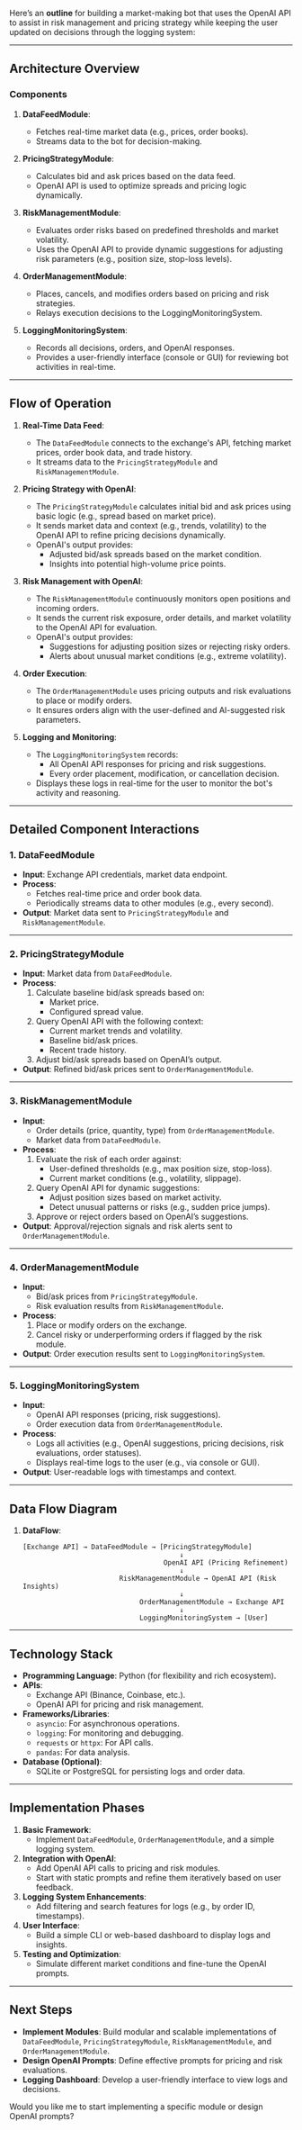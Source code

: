 Here’s an **outline** for building a market-making bot that uses the OpenAI API to assist in risk management and pricing strategy while keeping the user updated on decisions through the logging system:

---

## **Architecture Overview**

### **Components**
1. **DataFeedModule**:
   - Fetches real-time market data (e.g., prices, order books).
   - Streams data to the bot for decision-making.
   
2. **PricingStrategyModule**:
   - Calculates bid and ask prices based on the data feed.
   - OpenAI API is used to optimize spreads and pricing logic dynamically.

3. **RiskManagementModule**:
   - Evaluates order risks based on predefined thresholds and market volatility.
   - Uses the OpenAI API to provide dynamic suggestions for adjusting risk parameters (e.g., position size, stop-loss levels).

4. **OrderManagementModule**:
   - Places, cancels, and modifies orders based on pricing and risk strategies.
   - Relays execution decisions to the LoggingMonitoringSystem.

5. **LoggingMonitoringSystem**:
   - Records all decisions, orders, and OpenAI responses.
   - Provides a user-friendly interface (console or GUI) for reviewing bot activities in real-time.

---

## **Flow of Operation**
1. **Real-Time Data Feed**:
   - The `DataFeedModule` connects to the exchange's API, fetching market prices, order book data, and trade history.
   - It streams data to the `PricingStrategyModule` and `RiskManagementModule`.

2. **Pricing Strategy with OpenAI**:
   - The `PricingStrategyModule` calculates initial bid and ask prices using basic logic (e.g., spread based on market price).
   - It sends market data and context (e.g., trends, volatility) to the OpenAI API to refine pricing decisions dynamically.
   - OpenAI's output provides:
     - Adjusted bid/ask spreads based on the market condition.
     - Insights into potential high-volume price points.

3. **Risk Management with OpenAI**:
   - The `RiskManagementModule` continuously monitors open positions and incoming orders.
   - It sends the current risk exposure, order details, and market volatility to the OpenAI API for evaluation.
   - OpenAI's output provides:
     - Suggestions for adjusting position sizes or rejecting risky orders.
     - Alerts about unusual market conditions (e.g., extreme volatility).

4. **Order Execution**:
   - The `OrderManagementModule` uses pricing outputs and risk evaluations to place or modify orders.
   - It ensures orders align with the user-defined and AI-suggested risk parameters.

5. **Logging and Monitoring**:
   - The `LoggingMonitoringSystem` records:
     - All OpenAI API responses for pricing and risk suggestions.
     - Every order placement, modification, or cancellation decision.
   - Displays these logs in real-time for the user to monitor the bot's activity and reasoning.

---

## **Detailed Component Interactions**

### **1. DataFeedModule**
- **Input**: Exchange API credentials, market data endpoint.
- **Process**:
  - Fetches real-time price and order book data.
  - Periodically streams data to other modules (e.g., every second).
- **Output**: Market data sent to `PricingStrategyModule` and `RiskManagementModule`.

---

### **2. PricingStrategyModule**
- **Input**: Market data from `DataFeedModule`.
- **Process**:
  1. Calculate baseline bid/ask spreads based on:
     - Market price.
     - Configured spread value.
  2. Query OpenAI API with the following context:
     - Current market trends and volatility.
     - Baseline bid/ask prices.
     - Recent trade history.
  3. Adjust bid/ask spreads based on OpenAI’s output.
- **Output**: Refined bid/ask prices sent to `OrderManagementModule`.

---

### **3. RiskManagementModule**
- **Input**: 
  - Order details (price, quantity, type) from `OrderManagementModule`.
  - Market data from `DataFeedModule`.
- **Process**:
  1. Evaluate the risk of each order against:
     - User-defined thresholds (e.g., max position size, stop-loss).
     - Current market conditions (e.g., volatility, slippage).
  2. Query OpenAI API for dynamic suggestions:
     - Adjust position sizes based on market activity.
     - Detect unusual patterns or risks (e.g., sudden price jumps).
  3. Approve or reject orders based on OpenAI’s suggestions.
- **Output**: Approval/rejection signals and risk alerts sent to `OrderManagementModule`.

---

### **4. OrderManagementModule**
- **Input**:
  - Bid/ask prices from `PricingStrategyModule`.
  - Risk evaluation results from `RiskManagementModule`.
- **Process**:
  1. Place or modify orders on the exchange.
  2. Cancel risky or underperforming orders if flagged by the risk module.
- **Output**: Order execution results sent to `LoggingMonitoringSystem`.

---

### **5. LoggingMonitoringSystem**
- **Input**:
  - OpenAI API responses (pricing, risk suggestions).
  - Order execution data from `OrderManagementModule`.
- **Process**:
  - Logs all activities (e.g., OpenAI suggestions, pricing decisions, risk evaluations, order statuses).
  - Displays real-time logs to the user (e.g., via console or GUI).
- **Output**: User-readable logs with timestamps and context.

---

## **Data Flow Diagram**

1. **DataFlow**:  
   ```
   [Exchange API] → DataFeedModule → [PricingStrategyModule]
                                          ↓
                                      OpenAI API (Pricing Refinement)
                                          ↓
                           RiskManagementModule → OpenAI API (Risk Insights)
                                          ↓
                                OrderManagementModule → Exchange API
                                          ↓
                                LoggingMonitoringSystem → [User]
   ```

---

## **Technology Stack**
- **Programming Language**: Python (for flexibility and rich ecosystem).
- **APIs**:
  - Exchange API (Binance, Coinbase, etc.).
  - OpenAI API for pricing and risk management.
- **Frameworks/Libraries**:
  - `asyncio`: For asynchronous operations.
  - `logging`: For monitoring and debugging.
  - `requests` or `httpx`: For API calls.
  - `pandas`: For data analysis.
- **Database (Optional)**:
  - SQLite or PostgreSQL for persisting logs and order data.

---

## **Implementation Phases**
1. **Basic Framework**:
   - Implement `DataFeedModule`, `OrderManagementModule`, and a simple logging system.
2. **Integration with OpenAI**:
   - Add OpenAI API calls to pricing and risk modules.
   - Start with static prompts and refine them iteratively based on user feedback.
3. **Logging System Enhancements**:
   - Add filtering and search features for logs (e.g., by order ID, timestamps).
4. **User Interface**:
   - Build a simple CLI or web-based dashboard to display logs and insights.
5. **Testing and Optimization**:
   - Simulate different market conditions and fine-tune the OpenAI prompts.

---

## **Next Steps**
- **Implement Modules**: Build modular and scalable implementations of `DataFeedModule`, `PricingStrategyModule`, `RiskManagementModule`, and `OrderManagementModule`.
- **Design OpenAI Prompts**: Define effective prompts for pricing and risk evaluations.
- **Logging Dashboard**: Develop a user-friendly interface to view logs and decisions.

Would you like me to start implementing a specific module or design OpenAI prompts?